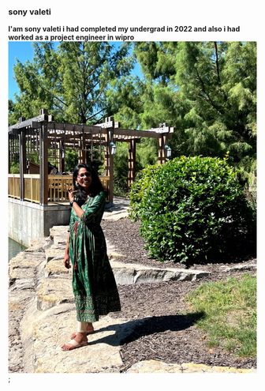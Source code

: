### sony valeti
**I'am sony valeti i had completed my undergrad in 2022 and also i had worked as a project engineer in wipro**
![sonyvaleti](image.jpeg);